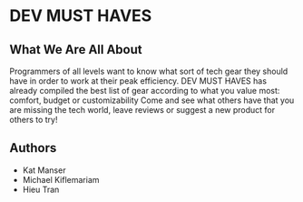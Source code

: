 # DEV MUST HAVES

## What We Are All About

Programmers of all levels want to know what sort of tech gear they should have in order to work at their peak efficiency.
DEV MUST HAVES has already compiled the best list of gear according to what you value most: comfort, budget or customizability
Come and see what others have that you are missing the tech world, leave reviews or suggest a new product for others to try!

## Authors
* Kat Manser
* Michael Kiflemariam
* Hieu Tran